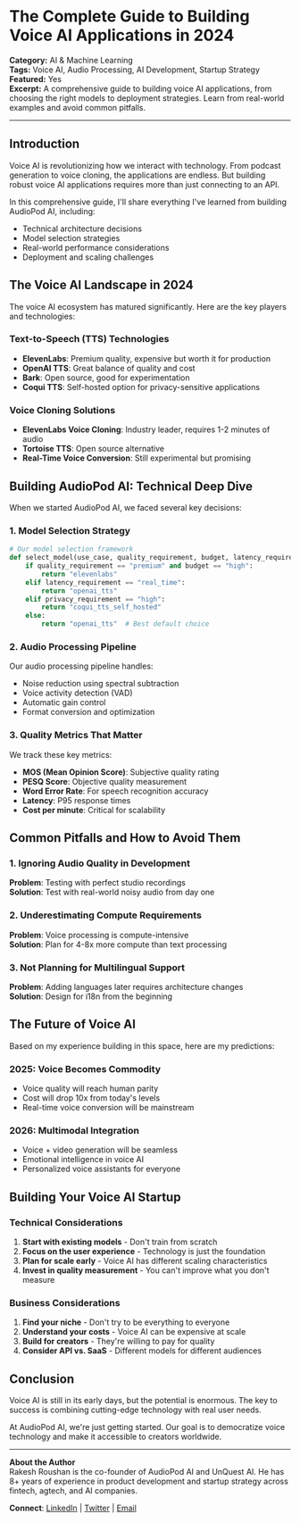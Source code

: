 # The Complete Guide to Building Voice AI Applications in 2024

**Category:** AI & Machine Learning  
**Tags:** Voice AI, Audio Processing, AI Development, Startup Strategy  
**Featured:** Yes  
**Excerpt:** A comprehensive guide to building voice AI applications, from choosing the right models to deployment strategies. Learn from real-world examples and avoid common pitfalls.

---

## Introduction

Voice AI is revolutionizing how we interact with technology. From podcast generation to voice cloning, the applications are endless. But building robust voice AI applications requires more than just connecting to an API. 

In this comprehensive guide, I'll share everything I've learned from building AudioPod AI, including:
- Technical architecture decisions
- Model selection strategies  
- Real-world performance considerations
- Deployment and scaling challenges

## The Voice AI Landscape in 2024

The voice AI ecosystem has matured significantly. Here are the key players and technologies:

### Text-to-Speech (TTS) Technologies
- **ElevenLabs**: Premium quality, expensive but worth it for production
- **OpenAI TTS**: Great balance of quality and cost
- **Bark**: Open source, good for experimentation
- **Coqui TTS**: Self-hosted option for privacy-sensitive applications

### Voice Cloning Solutions
- **ElevenLabs Voice Cloning**: Industry leader, requires 1-2 minutes of audio
- **Tortoise TTS**: Open source alternative
- **Real-Time Voice Conversion**: Still experimental but promising

## Building AudioPod AI: Technical Deep Dive

When we started AudioPod AI, we faced several key decisions:

### 1. Model Selection Strategy

```python
# Our model selection framework
def select_model(use_case, quality_requirement, budget, latency_requirement):
    if quality_requirement == "premium" and budget == "high":
        return "elevenlabs"
    elif latency_requirement == "real_time":
        return "openai_tts"
    elif privacy_requirement == "high":
        return "coqui_tts_self_hosted"
    else:
        return "openai_tts"  # Best default choice
```

### 2. Audio Processing Pipeline

Our audio processing pipeline handles:
- Noise reduction using spectral subtraction
- Voice activity detection (VAD)
- Automatic gain control
- Format conversion and optimization

### 3. Quality Metrics That Matter

We track these key metrics:
- **MOS (Mean Opinion Score)**: Subjective quality rating
- **PESQ Score**: Objective quality measurement  
- **Word Error Rate**: For speech recognition accuracy
- **Latency**: P95 response times
- **Cost per minute**: Critical for scalability

## Common Pitfalls and How to Avoid Them

### 1. Ignoring Audio Quality in Development
**Problem**: Testing with perfect studio recordings  
**Solution**: Test with real-world noisy audio from day one

### 2. Underestimating Compute Requirements
**Problem**: Voice processing is compute-intensive  
**Solution**: Plan for 4-8x more compute than text processing

### 3. Not Planning for Multilingual Support
**Problem**: Adding languages later requires architecture changes  
**Solution**: Design for i18n from the beginning

## The Future of Voice AI

Based on my experience building in this space, here are my predictions:

### 2025: Voice Becomes Commodity
- Voice quality will reach human parity
- Cost will drop 10x from today's levels
- Real-time voice conversion will be mainstream

### 2026: Multimodal Integration
- Voice + video generation will be seamless
- Emotional intelligence in voice AI
- Personalized voice assistants for everyone

## Building Your Voice AI Startup

### Technical Considerations
1. **Start with existing models** - Don't train from scratch
2. **Focus on the user experience** - Technology is just the foundation
3. **Plan for scale early** - Voice AI has different scaling characteristics
4. **Invest in quality measurement** - You can't improve what you don't measure

### Business Considerations
1. **Find your niche** - Don't try to be everything to everyone
2. **Understand your costs** - Voice AI can be expensive at scale
3. **Build for creators** - They're willing to pay for quality
4. **Consider API vs. SaaS** - Different models for different audiences

## Conclusion

Voice AI is still in its early days, but the potential is enormous. The key to success is combining cutting-edge technology with real user needs.

At AudioPod AI, we're just getting started. Our goal is to democratize voice technology and make it accessible to creators worldwide.

---

**About the Author**  
Rakesh Roushan is the co-founder of AudioPod AI and UnQuest AI. He has 8+ years of experience in product development and startup strategy across fintech, agtech, and AI companies.

**Connect**: [LinkedIn](https://linkedin.com/in/rakeshroushan1002) | [Twitter](https://twitter.com/rakeshroushan) | [Email](mailto:contact@rakeshroushan.com)
